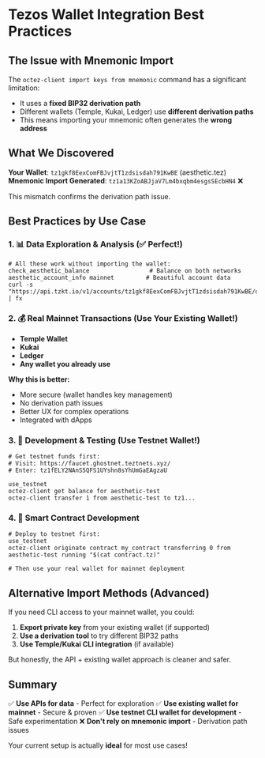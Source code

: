 # Tezos Wallet Integration Best Practices

## The Issue with Mnemonic Import

The `octez-client import keys from mnemonic` command has a significant limitation:
- It uses a **fixed BIP32 derivation path** 
- Different wallets (Temple, Kukai, Ledger) use **different derivation paths**
- This means importing your mnemonic often generates the **wrong address**

## What We Discovered

**Your Wallet**: `tz1gkf8EexComFBJvjtT1zdsisdah791KwBE` (aesthetic.tez)
**Mnemonic Import Generated**: `tz1a13KZoABJjaV7Lm4bxqbm4esgsSEcbHN4` ❌

This mismatch confirms the derivation path issue.

## Best Practices by Use Case

### 1. 📊 Data Exploration & Analysis (✅ Perfect!)
```fish
# All these work without importing the wallet:
check_aesthetic_balance                 # Balance on both networks
aesthetic_account_info mainnet         # Beautiful account data
curl -s "https://api.tzkt.io/v1/accounts/tz1gkf8EexComFBJvjtT1zdsisdah791KwBE/operations" | fx
```

### 2. 💰 Real Mainnet Transactions (Use Your Existing Wallet!)
- **Temple Wallet** 
- **Kukai**
- **Ledger**
- **Any wallet you already use**

**Why this is better:**
- More secure (wallet handles key management)
- No derivation path issues
- Better UX for complex operations
- Integrated with dApps

### 3. 🧪 Development & Testing (Use Testnet Wallet!)
```fish
# Get testnet funds first:
# Visit: https://faucet.ghostnet.teztnets.xyz/
# Enter: tz1fELY2NAnS5QFS1UYshn8sYhUmGaEAgzaU

use_testnet
octez-client get balance for aesthetic-test
octez-client transfer 1 from aesthetic-test to tz1... 
```

### 4. 🔧 Smart Contract Development  
```fish
# Deploy to testnet first:
use_testnet
octez-client originate contract my_contract transferring 0 from aesthetic-test running "$(cat contract.tz)"

# Then use your real wallet for mainnet deployment
```

## Alternative Import Methods (Advanced)

If you need CLI access to your mainnet wallet, you could:

1. **Export private key** from your existing wallet (if supported)
2. **Use a derivation tool** to try different BIP32 paths
3. **Use Temple/Kukai CLI integration** (if available)

But honestly, the API + existing wallet approach is cleaner and safer.

## Summary

✅ **Use APIs for data** - Perfect for exploration
✅ **Use existing wallet for mainnet** - Secure & proven
✅ **Use testnet CLI wallet for development** - Safe experimentation
❌ **Don't rely on mnemonic import** - Derivation path issues

Your current setup is actually **ideal** for most use cases!
